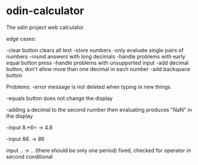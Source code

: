 # odin-calculator
The odin project web calculator

edge cases:

-clear button clears all text
-store numbers
-only evaluate single pairs of numbers
-round answers with long decimals
-handle problems with early equal button press
-handle problems with unsupported input
-add decimal button, don't allow more than one decimal in each number
-add backspace button

Problems:
-error message is not deleted when typing in new things

-equals button does not change the display

-adding a decimal to the second number then evaluating produces "NaN" in the display

-input 8.*6= -> 4.8

-input 8*6. -> 8*6

input .. -> .. (there should be only one period) fixed, checked for operator in second conditional